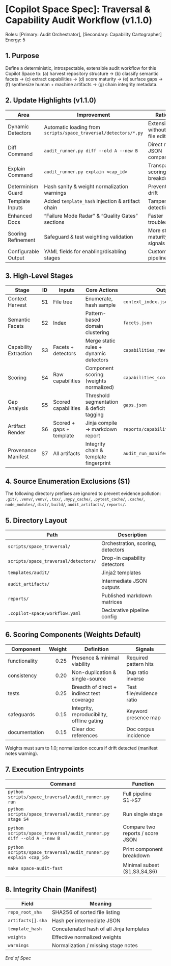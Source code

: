 # [Copilot Space Spec]: Traversal & Capability Audit Workflow (v1.1.0)

 Roles: [Primary: Audit Orchestrator], [Secondary: Capability Cartographer]  Energy: 5

## 1. Purpose
Define a deterministic, introspectable, extensible audit workflow for this Copilot Space to:
(a) harvest repository structure → (b) classify semantic facets → (c) extract capabilities → (d) score maturity → (e) surface gaps → (f) synthesize human + machine artifacts → (g) chain integrity metadata.

## 2. Update Highlights (v1.1.0)
| Area | Improvement | Rationale |
|------|------------|-----------|
| Dynamic Detectors | Automatic loading from `scripts/space_traversal/detectors/*.py` | Extensibility without core file edits |
| Diff Command | `audit_runner.py diff --old A --new B` | Direct matrix or JSON comparison |
| Explain Command | `audit_runner.py explain <cap_id>` | Transparent scoring breakdown |
| Determinism Guard | Hash sanity & weight normalization warnings | Prevent silent drift |
| Template Inputs | Added `template_hash` injection & artifact chain | Tamper detection |
| Enhanced Docs | “Failure Mode Radar” & “Quality Gates” sections | Faster troubleshooting |
| Scoring Refinement | Safeguard & test weighting validation | More stable maturity signals |
| Configurable Output | YAML fields for enabling/disabling stages | Customizable pipeline |

## 3. High-Level Stages
| Stage | ID | Inputs | Core Actions | Outputs | Idempotency |
|-------|----|--------|--------------|---------|-------------|
| Context Harvest | S1 | File tree | Enumerate, hash sample | `context_index.json` | Sorted list + SHA |
| Semantic Facets | S2 | Index | Pattern-based domain clustering | `facets.json` | Static regex map |
| Capability Extraction | S3 | Facets + detectors | Merge static rules + dynamic detectors | `capabilities_raw.json` | Alphabetic ID ordering |
| Scoring | S4 | Raw capabilities | Component scoring (weights normalized) | `capabilities_scored.json` | Pure function |
| Gap Analysis | S5 | Scored capabilities | Threshold segmentation & deficit tagging | `gaps.json` | Deterministic thresholds |
| Artifact Render | S6 | Scored + gaps + template | Jinja compile → markdown report | `reports/capability_matrix_<ts>.md` | Template hash |
| Provenance Manifest | S7 | All artifacts | Integrity chain & template fingerprint | `audit_run_manifest.json` | SHA aggregation |

## 4. Source Enumeration Exclusions (S1)
The following directory prefixes are ignored to prevent evidence pollution:
`.git/`, `.venv/`, `venv/`, `.tox/`, `.mypy_cache/`, `.pytest_cache/`, `.cache/`, `node_modules/`, `dist/`, `build/`, `audit_artifacts/`, `reports/`.

## 5. Directory Layout
| Path | Description |
|------|-------------|
| `scripts/space_traversal/` | Orchestration, scoring, detectors |
| `scripts/space_traversal/detectors/` | Drop-in capability detectors |
| `templates/audit/` | Jinja2 templates |
| `audit_artifacts/` | Intermediate JSON outputs |
| `reports/` | Published markdown matrices |
| `.copilot-space/workflow.yaml` | Declarative pipeline config |

## 6. Scoring Components (Weights Default)
| Component | Weight | Definition | Signals |
|-----------|-------:|------------|---------|
| functionality | 0.25 | Presence & minimal viability | Required pattern hits |
| consistency | 0.20 | Non-duplication & single-source | Dup ratio inverse |
| tests | 0.25 | Breadth of direct + indirect test coverage | Test file/evidence ratio |
| safeguards | 0.15 | Integrity, reproducibility, offline gating | Keyword presence map |
| documentation | 0.15 | Clear doc references | Doc corpus incidence |

Weights must sum to 1.0; normalization occurs if drift detected (manifest notes warning).

## 7. Execution Entrypoints
| Command | Function |
|---------|----------|
| `python scripts/space_traversal/audit_runner.py run` | Full pipeline S1→S7 |
| `python scripts/space_traversal/audit_runner.py stage S4` | Run single stage |
| `python scripts/space_traversal/audit_runner.py diff --old A --new B` | Compare two reports / score JSON |
| `python scripts/space_traversal/audit_runner.py explain <cap_id>` | Print component breakdown |
| `make space-audit-fast` | Minimal subset (S1,S3,S4,S6) |

## 8. Integrity Chain (Manifest)
| Field | Meaning |
|-------|---------|
| `repo_root_sha` | SHA256 of sorted file listing |
| `artifacts[].sha` | Hash per intermediate JSON |
| `template_hash` | Concatenated hash of all Jinja templates |
| `weights` | Effective normalized weights |
| `warnings` | Normalization / missing stage notes |

*End of Spec*
